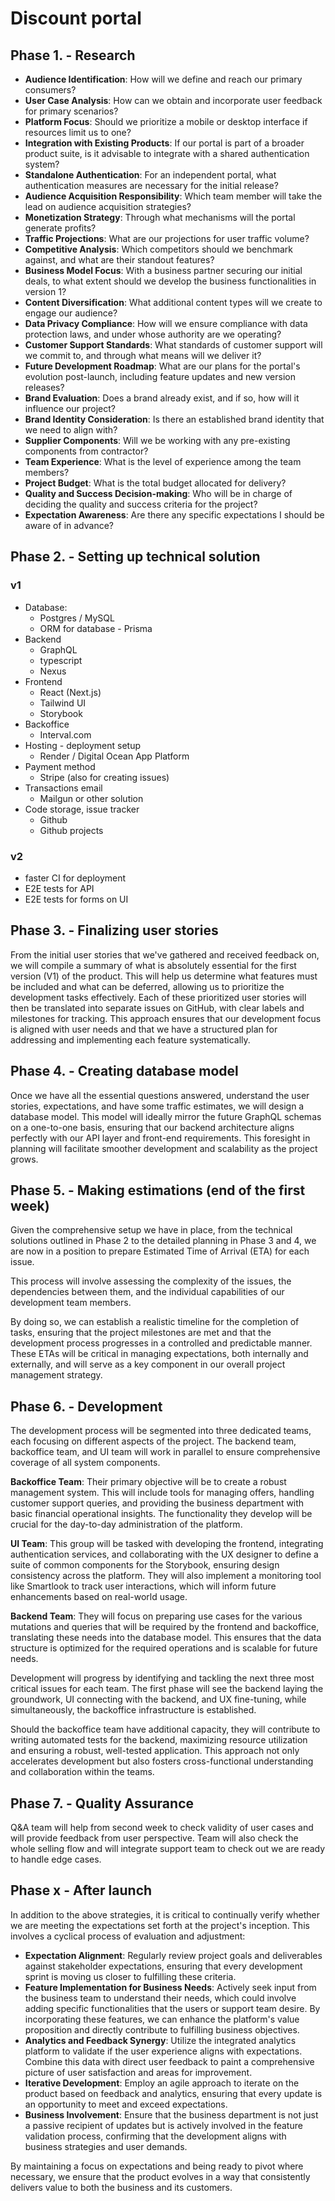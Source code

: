 # Discount portal

## Phase 1. - Research

- **Audience Identification**: How will we define and reach our primary consumers?
- **User Case Analysis**: How can we obtain and incorporate user feedback for primary scenarios?
- **Platform Focus**: Should we prioritize a mobile or desktop interface if resources limit us to one?
- **Integration with Existing Products**: If our portal is part of a broader product suite, is it advisable to integrate with a shared authentication system?
- **Standalone Authentication**: For an independent portal, what authentication measures are necessary for the initial release?
- **Audience Acquisition Responsibility**: Which team member will take the lead on audience acquisition strategies?
- **Monetization Strategy**: Through what mechanisms will the portal generate profits?
- **Traffic Projections**: What are our projections for user traffic volume?
- **Competitive Analysis**: Which competitors should we benchmark against, and what are their standout features?
- **Business Model Focus**: With a business partner securing our initial deals, to what extent should we develop the business functionalities in version 1?
- **Content Diversification**: What additional content types will we create to engage our audience?
- **Data Privacy Compliance**: How will we ensure compliance with data protection laws, and under whose authority are we operating?
- **Customer Support Standards**: What standards of customer support will we commit to, and through what means will we deliver it?
- **Future Development Roadmap**: What are our plans for the portal's evolution post-launch, including feature updates and new version releases?
- **Brand Evaluation**: Does a brand already exist, and if so, how will it influence our project?
- **Brand Identity Consideration**: Is there an established brand identity that we need to align with?
- **Supplier Components**: Will we be working with any pre-existing components from contractor?
- **Team Experience**: What is the level of experience among the team members?
- **Project Budget**: What is the total budget allocated for delivery?
- **Quality and Success Decision-making**: Who will be in charge of deciding the quality and success criteria for the project?
- **Expectation Awareness**: Are there any specific expectations I should be aware of in advance?

## Phase 2. - Setting up technical solution

### v1

- Database:
  - Postgres / MySQL
  - ORM for database - Prisma
- Backend
  - GraphQL
  - typescript
  - Nexus
- Frontend
  - React (Next.js)
  - Tailwind UI
  - Storybook
- Backoffice
  - Interval.com
- Hosting - deployment setup
  - Render / Digital Ocean App Platform
- Payment method
  - Stripe (also for creating issues)
- Transactions email
  - Mailgun or other solution
- Code storage, issue tracker
  - Github
  - Github projects

### v2

- faster CI for deployment
- E2E tests for API
- E2E tests for forms on UI

## Phase 3. - Finalizing user stories

From the initial user stories that we've gathered and received feedback on, we will compile a summary of what is absolutely essential for the first version (V1) of the product. This will help us determine what features must be included and what can be deferred, allowing us to prioritize the development tasks effectively. Each of these prioritized user stories will then be translated into separate issues on GitHub, with clear labels and milestones for tracking. This approach ensures that our development focus is aligned with user needs and that we have a structured plan for addressing and implementing each feature systematically.

## Phase 4. - Creating database model

Once we have all the essential questions answered, understand the user stories, expectations, and have some traffic estimates, we will design a database model. This model will ideally mirror the future GraphQL schemas on a one-to-one basis, ensuring that our backend architecture aligns perfectly with our API layer and front-end requirements. This foresight in planning will facilitate smoother development and scalability as the project grows.

## Phase 5. - Making estimations (end of the first week)

Given the comprehensive setup we have in place, from the technical solutions outlined in Phase 2 to the detailed planning in Phase 3 and 4, we are now in a position to prepare Estimated Time of Arrival (ETA) for each issue.

This process will involve assessing the complexity of the issues, the dependencies between them, and the individual capabilities of our development team members.

By doing so, we can establish a realistic timeline for the completion of tasks, ensuring that the project milestones are met and that the development process progresses in a controlled and predictable manner. These ETAs will be critical in managing expectations, both internally and externally, and will serve as a key component in our overall project management strategy.

## Phase 6. - Development

The development process will be segmented into three dedicated teams, each focusing on different aspects of the project. The backend team, backoffice team, and UI team will work in parallel to ensure comprehensive coverage of all system components.

**Backoffice Team**: Their primary objective will be to create a robust management system. This will include tools for managing offers, handling customer support queries, and providing the business department with basic financial operational insights. The functionality they develop will be crucial for the day-to-day administration of the platform.

**UI Team**: This group will be tasked with developing the frontend, integrating authentication services, and collaborating with the UX designer to define a suite of common components for the Storybook, ensuring design consistency across the platform. They will also implement a monitoring tool like Smartlook to track user interactions, which will inform future enhancements based on real-world usage.

**Backend Team**: They will focus on preparing use cases for the various mutations and queries that will be required by the frontend and backoffice, translating these needs into the database model. This ensures that the data structure is optimized for the required operations and is scalable for future needs.

Development will progress by identifying and tackling the next three most critical issues for each team. The first phase will see the backend laying the groundwork, UI connecting with the backend, and UX fine-tuning, while simultaneously, the backoffice infrastructure is established.

Should the backoffice team have additional capacity, they will contribute to writing automated tests for the backend, maximizing resource utilization and ensuring a robust, well-tested application. This approach not only accelerates development but also fosters cross-functional understanding and collaboration within the teams.

## Phase 7. - Quality Assurance

Q&A team will help from second week to check validity of user cases and will provide feedback from user perspective. Team will also check the whole selling flow and will integrate support team to check out we are ready to handle edge cases.

## Phase x - After launch

In addition to the above strategies, it is critical to continually verify whether we are meeting the expectations set forth at the project's inception. This involves a cyclical process of evaluation and adjustment:

- **Expectation Alignment**: Regularly review project goals and deliverables against stakeholder expectations, ensuring that every development sprint is moving us closer to fulfilling these criteria.
- **Feature Implementation for Business Needs**: Actively seek input from the business team to understand their needs, which could involve adding specific functionalities that the users or support team desire. By incorporating these features, we can enhance the platform's value proposition and directly contribute to fulfilling business objectives.
- **Analytics and Feedback Synergy**: Utilize the integrated analytics platform to validate if the user experience aligns with expectations. Combine this data with direct user feedback to paint a comprehensive picture of user satisfaction and areas for improvement.
- **Iterative Development**: Employ an agile approach to iterate on the product based on feedback and analytics, ensuring that every update is an opportunity to meet and exceed expectations.
- **Business Involvement**: Ensure that the business department is not just a passive recipient of updates but is actively involved in the feature validation process, confirming that the development aligns with business strategies and user demands.

By maintaining a focus on expectations and being ready to pivot where necessary, we ensure that the product evolves in a way that consistently delivers value to both the business and its customers.
